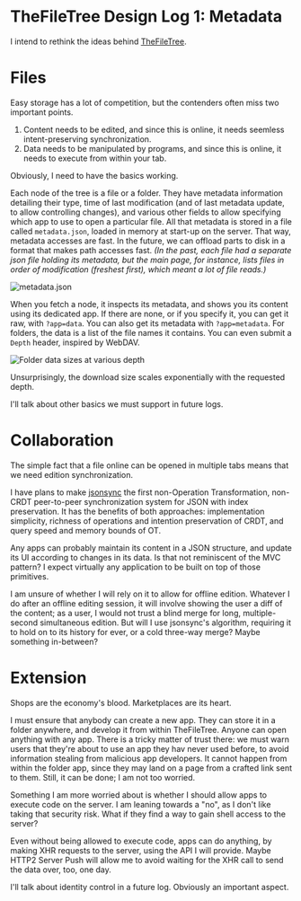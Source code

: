 # TheFileTree Design Log 1: Metadata

I intend to rethink the ideas behind [TheFileTree](https://thefiletree.com).

# Files

Easy storage has a lot of competition, but the contenders often miss two important points.

1. Content needs to be edited, and since this is online, it needs seemless intent-preserving synchronization.
2. Data needs to be manipulated by programs, and since this is online, it needs to execute from within your tab.

Obviously, I need to have the basics working.

Each node of the tree is a file or a folder. They have metadata information detailing their type, time of last modification (and of last metadata update, to allow controlling changes), and various other fields to allow specifying which app to use to open a particular file. All that metadata is stored in a file called `metadata.json`, loaded in memory at start-up on the server. That way, metadata accesses are fast. In the future, we can offload parts to disk in a format that makes path accesses fast. *(In the past, each file had a separate json file holding its metadata, but the main page, for instance, lists files in order of modification (freshest first), which meant a lot of file reads.)*

![metadata.json](http://i.imgur.com/Bzfljmm.png)

When you fetch a node, it inspects its metadata, and shows you its content using its dedicated app. If there are none, or if you specify it, you can get it raw, with `?app=data`. You can also get its metadata with `?app=metadata`. For folders, the data is a list of the file names it contains. You can even submit a `Depth` header, inspired by WebDAV.

![Folder data sizes at various depth](http://i.imgur.com/SCUT5om.png)

Unsurprisingly, the download size scales exponentially with the requested depth.

I'll talk about other basics we must support in future logs.

# Collaboration

The simple fact that a file online can be opened in multiple tabs means that we need edition synchronization.

I have plans to make [jsonsync](https://github.com/espadrine/jsonsync) the first non-Operation Transformation, non-CRDT peer-to-peer synchronization system for JSON with index preservation. It has the benefits of both approaches: implementation simplicity, richness of operations and intention preservation of CRDT, and query speed and memory bounds of OT.

Any apps can probably maintain its content in a JSON structure, and update its UI according to changes in its data. Is that not reminiscent of the MVC pattern? I expect virtually any application to be built on top of those primitives.

I am unsure of whether I will rely on it to allow for offline edition. Whatever I do after an offline editing session, it will involve showing the user a diff of the content; as a user, I would not trust a blind merge for long, multiple-second simultaneous edition. But will I use jsonsync's algorithm, requiring it to hold on to its history for ever, or a cold three-way merge? Maybe something in-between?

# Extension

Shops are the economy's blood. Marketplaces are its heart.

I must ensure that anybody can create a new app. They can store it in a folder anywhere, and develop it from within TheFileTree. Anyone can open anything with any app. There is a tricky matter of trust there: we must warn users that they're about to use an app they hav never used before, to avoid information stealing from malicious app developers. It cannot happen from within the folder app, since they may land on a page from a crafted link sent to them. Still, it can be done; I am not too worried.

Something I am more worried about is whether I should allow apps to execute code on the server. I am leaning towards a "no", as I don't like taking that security risk. What if they find a way to gain shell access to the server?

Even without being allowed to execute code, apps can do anything, by making XHR requests to the server, using the API I will provide. Maybe HTTP2 Server Push will allow me to avoid waiting for the XHR call to send the data over, too, one day.

I'll talk about identity control in a future log. Obviously an important aspect.

<script type="application/ld+json">
{ "@context": "http://schema.org",
  "@type": "BlogPosting",
  "datePublished": "2016-12-20T21:39:00Z",
  "keywords": "tree" }
</script>
